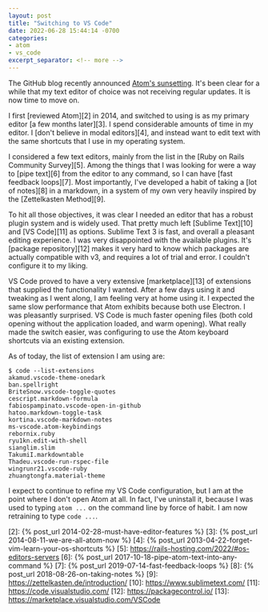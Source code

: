 ```yaml
---
layout: post
title: "Switching to VS Code"
date: 2022-06-28 15:44:14 -0700
categories:
- atom
- vs_code
excerpt_separator: <!-- more -->
---
```


The GitHub blog recently announced [Atom's sunsetting][1]. It's been clear for a while that my text editor of choice was not receiving regular updates. It is now time to move on.

I first [reviewed Atom][2] in 2014, and switched to using is as my primary editor [a few months later][3]. I spend considerable amounts of time in my editor. I [don't believe in modal editors][4], and instead want to edit text with the same shortcuts that I use in my operating system.

I considered a few text editors, mainly from the list in the [Ruby on Rails Community Survey][5]. Among the things that I was looking for were a way to [pipe text][6] from the editor to any command, so I can have [fast feedback loops][7]. Most importantly, I've developed a habit of taking a [lot of notes][8] in a markdown, in a system of my own very heavily inspired by the [Zettelkasten Method][9].

To hit all those objectives, it was clear I needed an editor that has a robust plugin system and is widely used. That pretty much left [Sublime Text][10] and [VS Code][11] as options. Sublime Text 3 is fast, and overall a pleasant editing experience. I was very disappointed with the available plugins. It's [package repository][12] makes it very hard to know which packages are actually compatible with v3, and requires a lot of trial and error. I couldn't configure it to my liking.

VS Code proved to have a very extensive [marketplace][13] of extensions that supplied the functionality I wanted. After a few days using it and tweaking as I went along, I am feeling very at home using it. I expected the same slow performance that Atom exhibits because both use Electron. I was pleasantly surprised. VS Code is much faster opening files (both cold opening without the application loaded, and warm opening). What really made the switch easier, was configuring to use the Atom keyboard shortcuts via an existing extension.

As of today, the list of extension I am using are:
```
$ code --list-extensions
akamud.vscode-theme-onedark
ban.spellright
BriteSnow.vscode-toggle-quotes
cescript.markdown-formula
fabiospampinato.vscode-open-in-github
hatoo.markdown-toggle-task
kortina.vscode-markdown-notes
ms-vscode.atom-keybindings
rebornix.ruby
ryu1kn.edit-with-shell
sianglim.slim
TakumiI.markdowntable
Thadeu.vscode-run-rspec-file
wingrunr21.vscode-ruby
zhuangtongfa.material-theme
```

I expect to continue to refine my VS Code configuration, but I am at the point where I don't open Atom at all. In fact, I've uninstall it, because I was used to typing `atom ...` on the command line by force of habit. I am now retraining to type `code ...`.

[1]: https://github.blog/2022-06-08-sunsetting-atom/
[2]: {% post_url 2014-02-28-must-have-editor-features %}
[3]: {% post_url 2014-08-11-we-are-all-atom-now %}
[4]: {% post_url 2013-04-22-forget-vim-learn-your-os-shortcuts %}
[5]: https://rails-hosting.com/2022/#os-editors-servers
[6]: {% post_url 2017-10-18-pipe-atom-text-into-any-command %}
[7]: {% post_url 2019-07-14-fast-feedback-loops %}
[8]: {% post_url 2018-08-26-on-taking-notes %}
[9]: https://zettelkasten.de/introduction/
[10]: https://www.sublimetext.com/
[11]: https://code.visualstudio.com/
[12]: https://packagecontrol.io/
[13]: https://marketplace.visualstudio.com/VSCode